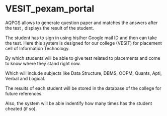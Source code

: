# VESIT_pexam_portal
AQPGS allows to generate question paper and matches the answers after the test , displays the result of the student. 

The student has to sign in using his/her Google mail ID and then can take the test. Here this system is designed for our college (VESIT) for placement cell of Information Technology.

By which students will be able to give test related to placements and come to know where they stand right now.

Which will include subjects like Data Structure, DBMS, OOPM, Quants, Apti, Verbal and Logical.

The results of each student will be stored in the database of the college for future references. 

Also, the system will be able indentify how many times has the student cheated (if so).
